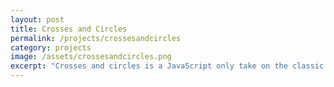 ```yaml
---
layout: post
title: Crosses and Circles
permalink: /projects/crossesandcircles
category: projects
image: /assets/crossesandcircles.png
excerpt: "Crosses and circles is a JavaScript only take on the classic tic tac toe game. It was a lot of fun to be able to work on a project that was exclusively JavaScript based. I definitely want to do more projects like this. Check it out on github <a href='https://github.com/ndoak/Crosses-and-Circles>here</a>!"
---
```

